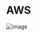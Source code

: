 # AWS
![image](https://user-images.githubusercontent.com/95252581/229112914-c67c7e3b-9a93-4b8d-aa3b-64e03622510e.png)
